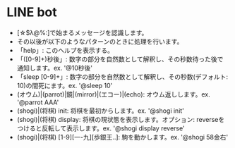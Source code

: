 LINE bot
======

* [☆$λ@%:]で始まるメッセージを認識します。
* その以後が以下のようなパターンのときに処理を行います。
* 「help」: このヘルプを表示する。
* 「(\[0-9\]+)秒後」:  数字の部分を自然数として解釈し、その秒数待った後で通知します。ex. '@10秒後'
* 「sleep \[0-9\]+」:  数字の部分を自然数として解釈し、その秒数(デフォルト: 10)の間死にます。ex. '@sleep 10'
* (オウム)|(parrot)|鏡|(mirror)|(エコー)|(echo): オウム返しします。ex. '@parrot AAA'
* (shogi)|(将棋) init: 将棋を最初からします。ex. '@shogi init'
* (shogi)|(将棋) display: 将棋の現状態を表示します。オプション: reverseをつけると反転して表示します。ex. '@shogi display reverse'
* (shogi)|(将棋) \[1-9\]\[一-九\]\[歩銀王..\]: 駒を動かします。ex. '@shogi 58金右'
